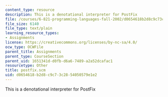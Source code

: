 ```yaml
---
content_type: resource
description: This is a denotational interpreter for PostFix
file: /courses/6-821-programming-languages-fall-2002/d0654618b2d8c9c73c2854050579e1e2_postfix.scm
file_size: 6140
file_type: text/plain
learning_resource_types:
- Assignments
license: https://creativecommons.org/licenses/by-nc-sa/4.0/
ocw_type: OCWFile
parent_title: Assignments
parent_type: CourseSection
parent_uid: 1651341d-d0fb-d6a6-7489-a2a52dcafac1
resourcetype: Other
title: postfix.scm
uid: d0654618-b2d8-c9c7-3c28-54050579e1e2
---
```

This is a denotational interpreter for PostFix